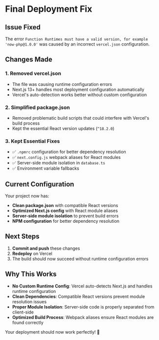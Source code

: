 # Final Deployment Fix

## Issue Fixed
The error `Function Runtimes must have a valid version, for example 'now-php@1.0.0'` was caused by an incorrect `vercel.json` configuration.

## Changes Made

### 1. **Removed vercel.json**
- The file was causing runtime configuration errors
- Next.js 13+ handles most deployment configuration automatically
- Vercel's auto-detection works better without custom configuration

### 2. **Simplified package.json**
- Removed problematic build scripts that could interfere with Vercel's build process
- Kept the essential React version updates (`^18.2.0`)

### 3. **Kept Essential Fixes**
- ✅ `.npmrc` configuration for better dependency resolution
- ✅ `next.config.js` webpack aliases for React modules
- ✅ Server-side module isolation in `database.ts`
- ✅ Environment variable fallbacks

## Current Configuration

Your project now has:
- **Clean package.json** with compatible React versions
- **Optimized Next.js config** with React module aliases
- **Server-side module isolation** to prevent build errors
- **NPM configuration** for better dependency resolution

## Next Steps

1. **Commit and push** these changes
2. **Redeploy** on Vercel
3. The build should now succeed without runtime configuration errors

## Why This Works

- **No Custom Runtime Config**: Vercel auto-detects Next.js and handles runtime configuration
- **Clean Dependencies**: Compatible React versions prevent module resolution issues
- **Proper Module Isolation**: Server-side code is properly separated from client-side
- **Optimized Build Process**: Webpack aliases ensure React modules are found correctly

Your deployment should now work perfectly! 🚀
